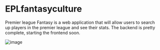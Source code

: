 # EPLfantasyculture
Premier league Fantasy is a web application that will allow users to search up players in the premier league and see their stats. 
The backend is pretty complete, starting the frontend soon.


![image](https://github.com/user-attachments/assets/4722aa5f-84e9-4645-81bd-25ad3ed0a1f6)
